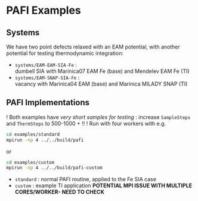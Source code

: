 # PAFI Examples

## Systems
We have two point defects relaxed with an EAM potential, 
with another potential for testing thermodynamic integration: 
- `systems/EAM-EAM-SIA-Fe` : <br>
    dumbell SIA with Marinica07 EAM Fe (base) and Mendelev EAM Fe (TI)
- `systems/EAM-SNAP-SIA-Fe` : <br>
    vacancy with Marinica04 EAM (base) and Marinica MILADY SNAP (TI)

## PAFI Implementations 
! Both examples have *very short samples for testing* : increase `SampleSteps` and `ThermSteps` to 500-1000 + !! !
Run with four workers with e.g.
```bash
cd examples/standard
mpirun -np 4 ../../build/pafi
```
or
```bash
cd examples/custom
mpirun -np 4 ../../build/pafi-custom
```


- `standard` : normal PAFI routine, applied to the Fe SIA case 
- `custom` : example TI application <b>POTENTIAL MPI ISSUE WITH MULTIPLE CORES/WORKER- NEED TO CHECK</b>
